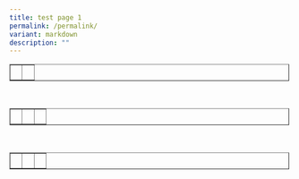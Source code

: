 ```yaml
---
title: test page 1
permalink: /permalink/
variant: markdown
description: ""
---
```

<table style="width: 500px;" cellspacing="1" cellpadding="1" border="1">
	<tbody>
		<tr>
			<td>&nbsp;</td>
			<td>&nbsp;</td>
		</tr>
	</tbody>
</table>

<p>&nbsp;</p>

<table style="width: 500px;" cellspacing="1" cellpadding="1" border="1">
	<tbody>
		<tr>
			<td>&nbsp;</td>
			<td>&nbsp;</td>
			<td>&nbsp;</td>
		</tr>
	</tbody>
</table>

<p>&nbsp;</p>

<table style="width: 500px;" cellspacing="1" cellpadding="1" border="1">
	<tbody>
		<tr>
			<td>&nbsp;</td>
			<td>&nbsp;</td>
			<td>&nbsp;</td>
		</tr>
	</tbody>
</table>
